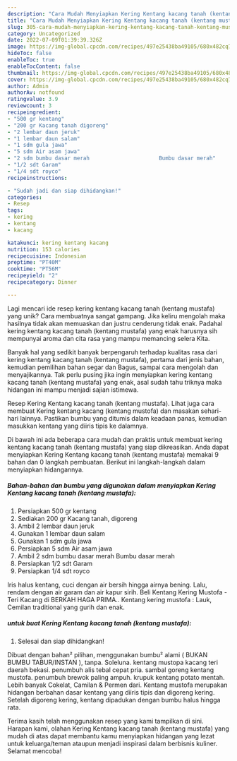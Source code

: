 ```yaml
---
description: "Cara Mudah Menyiapkan Kering Kentang kacang tanah (kentang mustafa) yang Mantap"
title: "Cara Mudah Menyiapkan Kering Kentang kacang tanah (kentang mustafa) yang Mantap"
slug: 305-cara-mudah-menyiapkan-kering-kentang-kacang-tanah-kentang-mustafa-yang-mantap
category: Uncategorized
date: 2022-07-09T01:39:39.326Z
image: https://img-global.cpcdn.com/recipes/497e25438ba49105/680x482cq70/kering-kentang-kacang-tanah-kentang-mustafa-foto-resep-utama.jpg
hideToc: false
enableToc: true
enableTocContent: false
thumbnail: https://img-global.cpcdn.com/recipes/497e25438ba49105/680x482cq70/kering-kentang-kacang-tanah-kentang-mustafa-foto-resep-utama.jpg
cover: https://img-global.cpcdn.com/recipes/497e25438ba49105/680x482cq70/kering-kentang-kacang-tanah-kentang-mustafa-foto-resep-utama.jpg
author: Admin
authorAv: notfound
ratingvalue: 3.9
reviewcount: 3
recipeingredient:
- "500 gr kentang"
- "200 gr Kacang tanah digoreng"
- "2 lembar daun jeruk"
- "1 lembar daun salam"
- "1 sdm gula jawa"
- "5 sdm Air asam jawa"
- "2 sdm bumbu dasar merah                      Bumbu dasar merah"
- "1/2 sdt Garam"
- "1/4 sdt royco"
recipeinstructions:

- "Sudah jadi dan siap dihidangkan!"
categories:
- Resep
tags:
- kering
- kentang
- kacang

katakunci: kering kentang kacang 
nutrition: 153 calories
recipecuisine: Indonesian
preptime: "PT40M"
cooktime: "PT56M"
recipeyield: "2"
recipecategory: Dinner

---
```





Lagi mencari ide resep kering kentang kacang tanah (kentang mustafa) yang unik? Cara membuatnya sangat gampang. Jika keliru mengolah maka hasilnya tidak akan memuaskan dan justru cenderung tidak enak. Padahal kering kentang kacang tanah (kentang mustafa) yang enak harusnya sih mempunyai aroma dan cita rasa yang mampu memancing selera Kita.





Banyak hal yang sedikit banyak berpengaruh terhadap kualitas rasa dari kering kentang kacang tanah (kentang mustafa), pertama dari jenis bahan, kemudian pemilihan bahan segar dan Bagus, sampai cara mengolah dan menyajikannya. Tak perlu pusing jika ingin menyiapkan kering kentang kacang tanah (kentang mustafa) yang enak,      asal sudah tahu triknya maka hidangan ini mampu menjadi sajian istimewa.














Resep Kering Kentang kacang tanah (kentang mustafa). Lihat juga cara membuat Kering kentang kacang (kentang mustofa) dan masakan sehari-hari lainnya. Pastikan bumbu yang ditumis dalam keadaan panas, kemudian masukkan kentang yang diiris tipis ke dalamnya.






Di bawah ini ada beberapa cara mudah dan praktis untuk membuat kering kentang kacang tanah (kentang mustafa) yang siap dikreasikan. Anda dapat menyiapkan Kering Kentang kacang tanah (kentang mustafa) memakai 9 bahan dan 0 langkah pembuatan. Berikut ini langkah-langkah dalam menyiapkan hidangannya.

<!--inarticleads1-->

##### Bahan-bahan dan bumbu yang digunakan dalam menyiapkan Kering Kentang kacang tanah (kentang mustafa):

1. Persiapkan 500 gr kentang
1. Sediakan 200 gr Kacang tanah, digoreng
1. Ambil 2 lembar daun jeruk
1. Gunakan 1 lembar daun salam
1. Gunakan 1 sdm gula jawa
1. Persiapkan 5 sdm Air asam jawa
1. Ambil 2 sdm bumbu dasar merah                      Bumbu dasar merah
1. Persiapkan 1/2 sdt Garam
1. Persiapkan 1/4 sdt royco


Iris halus kentang, cuci dengan air bersih hingga airnya bening. Lalu, rendam dengan air garam dan air kapur sirih. Beli Kentang Kering Mustofa - Teri Kacang di BERKAH HAGA PRIMA.. Kentang kering mustofa : Lauk, Cemilan traditional yang gurih dan enak. 

<!--inarticleads2-->

#####  untuk buat Kering Kentang kacang tanah (kentang mustafa):


1. Selesai dan siap dihidangkan!

Dibuat dengan bahan² pilihan, menggunakan bumbu² alami ( BUKAN BUMBU TABUR/INSTAN ), tanpa. Soleluna. kentang mustopa kacang teri daerah bekasi. penumbuh alis tebal cepat pria. sambal goreng kentang mustofa. penumbuh brewok paling ampuh. krupuk kentang potato mentah. Lebih banyak Cokelat, Camilan &amp; Permen dari. Kentang mustofa merupakan hidangan berbahan dasar kentang yang diiris tipis dan digoreng kering. Setelah digoreng kering, kentang dipadukan dengan bumbu halus hingga rata. 

Terima kasih telah menggunakan resep yang kami tampilkan di sini. Harapan kami, olahan Kering Kentang kacang tanah (kentang mustafa) yang mudah di atas dapat membantu kamu menyiapkan hidangan yang lezat untuk keluarga/teman ataupun menjadi inspirasi dalam berbisnis kuliner. Selamat mencoba!
